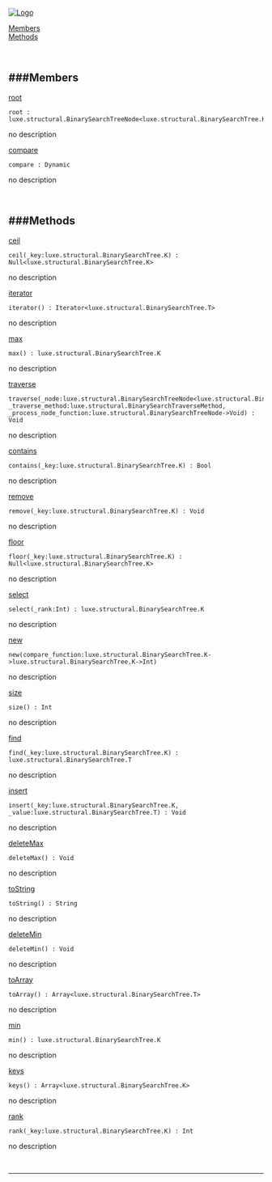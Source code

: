 
[![Logo](http://luxeengine.com/images/logo.png)](index.html)


[Members](#Members)   
[Methods](#Methods)   


&nbsp;   

<a class="lift" name="Members" ></a>
###Members   
---
<a class="lift" name="root" href="#root">root</a>



    root : luxe.structural.BinarySearchTreeNode<luxe.structural.BinarySearchTree.K,luxe.structural.BinarySearchTree.T>

<span class="small_desc_flat"> no description </span>   

<a class="lift" name="compare" href="#compare">compare</a>



    compare : Dynamic

<span class="small_desc_flat"> no description </span>   

&nbsp;   

<a class="lift" name="Methods" ></a>
###Methods   
---
<a class="lift" name="ceil" href="#ceil">ceil</a>



    ceil(_key:luxe.structural.BinarySearchTree.K) : Null<luxe.structural.BinarySearchTree.K>

<span class="small_desc_flat"> no description </span>   

<a class="lift" name="iterator" href="#iterator">iterator</a>



    iterator() : Iterator<luxe.structural.BinarySearchTree.T>

<span class="small_desc_flat"> no description </span>   

<a class="lift" name="max" href="#max">max</a>



    max() : luxe.structural.BinarySearchTree.K

<span class="small_desc_flat"> no description </span>   

<a class="lift" name="traverse" href="#traverse">traverse</a>



    traverse(_node:luxe.structural.BinarySearchTreeNode<luxe.structural.BinarySearchTree.K,luxe.structural.BinarySearchTree.T>, _traverse_method:luxe.structural.BinarySearchTraverseMethod, _process_node_function:luxe.structural.BinarySearchTreeNode->Void) : Void

<span class="small_desc_flat"> no description </span>   

<a class="lift" name="contains" href="#contains">contains</a>



    contains(_key:luxe.structural.BinarySearchTree.K) : Bool

<span class="small_desc_flat"> no description </span>   

<a class="lift" name="remove" href="#remove">remove</a>



    remove(_key:luxe.structural.BinarySearchTree.K) : Void

<span class="small_desc_flat"> no description </span>   

<a class="lift" name="floor" href="#floor">floor</a>



    floor(_key:luxe.structural.BinarySearchTree.K) : Null<luxe.structural.BinarySearchTree.K>

<span class="small_desc_flat"> no description </span>   

<a class="lift" name="select" href="#select">select</a>



    select(_rank:Int) : luxe.structural.BinarySearchTree.K

<span class="small_desc_flat"> no description </span>   

<a class="lift" name="new" href="#new">new</a>



    new(compare_function:luxe.structural.BinarySearchTree.K->luxe.structural.BinarySearchTree.K->Int) 

<span class="small_desc_flat"> no description </span>   

<a class="lift" name="size" href="#size">size</a>



    size() : Int

<span class="small_desc_flat"> no description </span>   

<a class="lift" name="find" href="#find">find</a>



    find(_key:luxe.structural.BinarySearchTree.K) : luxe.structural.BinarySearchTree.T

<span class="small_desc_flat"> no description </span>   

<a class="lift" name="insert" href="#insert">insert</a>



    insert(_key:luxe.structural.BinarySearchTree.K, _value:luxe.structural.BinarySearchTree.T) : Void

<span class="small_desc_flat"> no description </span>   

<a class="lift" name="deleteMax" href="#deleteMax">deleteMax</a>



    deleteMax() : Void

<span class="small_desc_flat"> no description </span>   

<a class="lift" name="toString" href="#toString">toString</a>



    toString() : String

<span class="small_desc_flat"> no description </span>   

<a class="lift" name="deleteMin" href="#deleteMin">deleteMin</a>



    deleteMin() : Void

<span class="small_desc_flat"> no description </span>   

<a class="lift" name="toArray" href="#toArray">toArray</a>



    toArray() : Array<luxe.structural.BinarySearchTree.T>

<span class="small_desc_flat"> no description </span>   

<a class="lift" name="min" href="#min">min</a>



    min() : luxe.structural.BinarySearchTree.K

<span class="small_desc_flat"> no description </span>   

<a class="lift" name="keys" href="#keys">keys</a>



    keys() : Array<luxe.structural.BinarySearchTree.K>

<span class="small_desc_flat"> no description </span>   

<a class="lift" name="rank" href="#rank">rank</a>



    rank(_key:luxe.structural.BinarySearchTree.K) : Int

<span class="small_desc_flat"> no description </span>   



&nbsp;
&nbsp;
&nbsp;

---  


&nbsp;   
&nbsp;   